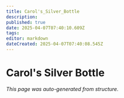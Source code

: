 ```yaml
---
title: Carol's_Silver_Bottle
description: 
published: true
date: 2025-04-07T07:40:10.609Z
tags: 
editor: markdown
dateCreated: 2025-04-07T07:40:08.545Z
---
```


# Carol's Silver Bottle

*This page was auto-generated from structure.*